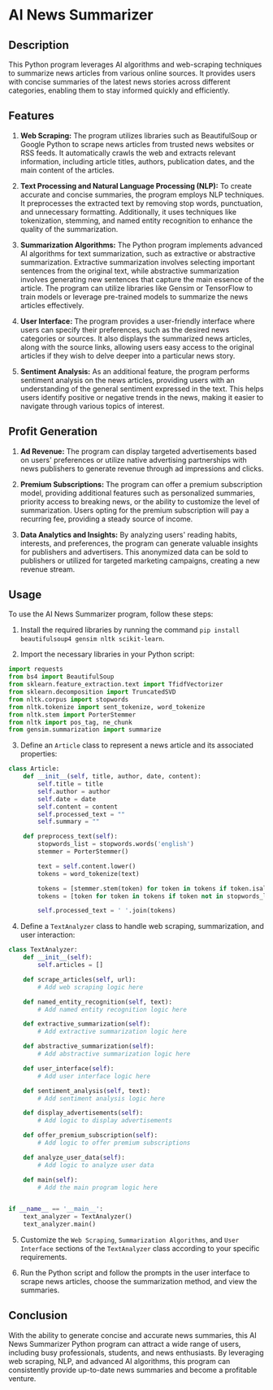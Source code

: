 # AI News Summarizer

## Description

This Python program leverages AI algorithms and web-scraping techniques to summarize news articles from various online sources. It provides users with concise summaries of the latest news stories across different categories, enabling them to stay informed quickly and efficiently.

## Features

1. **Web Scraping:** The program utilizes libraries such as BeautifulSoup or Google Python to scrape news articles from trusted news websites or RSS feeds. It automatically crawls the web and extracts relevant information, including article titles, authors, publication dates, and the main content of the articles.

2. **Text Processing and Natural Language Processing (NLP):** To create accurate and concise summaries, the program employs NLP techniques. It preprocesses the extracted text by removing stop words, punctuation, and unnecessary formatting. Additionally, it uses techniques like tokenization, stemming, and named entity recognition to enhance the quality of the summarization.

3. **Summarization Algorithms:** The Python program implements advanced AI algorithms for text summarization, such as extractive or abstractive summarization. Extractive summarization involves selecting important sentences from the original text, while abstractive summarization involves generating new sentences that capture the main essence of the article. The program can utilize libraries like Gensim or TensorFlow to train models or leverage pre-trained models to summarize the news articles effectively.

4. **User Interface:** The program provides a user-friendly interface where users can specify their preferences, such as the desired news categories or sources. It also displays the summarized news articles, along with the source links, allowing users easy access to the original articles if they wish to delve deeper into a particular news story.

5. **Sentiment Analysis:** As an additional feature, the program performs sentiment analysis on the news articles, providing users with an understanding of the general sentiment expressed in the text. This helps users identify positive or negative trends in the news, making it easier to navigate through various topics of interest.

## Profit Generation

1. **Ad Revenue:** The program can display targeted advertisements based on users' preferences or utilize native advertising partnerships with news publishers to generate revenue through ad impressions and clicks.

2. **Premium Subscriptions:** The program can offer a premium subscription model, providing additional features such as personalized summaries, priority access to breaking news, or the ability to customize the level of summarization. Users opting for the premium subscription will pay a recurring fee, providing a steady source of income.

3. **Data Analytics and Insights:** By analyzing users' reading habits, interests, and preferences, the program can generate valuable insights for publishers and advertisers. This anonymized data can be sold to publishers or utilized for targeted marketing campaigns, creating a new revenue stream.

## Usage

To use the AI News Summarizer program, follow these steps:

1. Install the required libraries by running the command `pip install beautifulsoup4 gensim nltk scikit-learn`.

2. Import the necessary libraries in your Python script:

```python
import requests
from bs4 import BeautifulSoup
from sklearn.feature_extraction.text import TfidfVectorizer
from sklearn.decomposition import TruncatedSVD
from nltk.corpus import stopwords
from nltk.tokenize import sent_tokenize, word_tokenize
from nltk.stem import PorterStemmer
from nltk import pos_tag, ne_chunk
from gensim.summarization import summarize
```

3. Define an `Article` class to represent a news article and its associated properties:

```python
class Article:
    def __init__(self, title, author, date, content):
        self.title = title
        self.author = author
        self.date = date
        self.content = content
        self.processed_text = ""
        self.summary = ""

    def preprocess_text(self):
        stopwords_list = stopwords.words('english')
        stemmer = PorterStemmer()

        text = self.content.lower()
        tokens = word_tokenize(text)

        tokens = [stemmer.stem(token) for token in tokens if token.isalpha()]
        tokens = [token for token in tokens if token not in stopwords_list]

        self.processed_text = ' '.join(tokens)
```

4. Define a `TextAnalyzer` class to handle web scraping, summarization, and user interaction:

```python
class TextAnalyzer:
    def __init__(self):
        self.articles = []

    def scrape_articles(self, url):
        # Add web scraping logic here

    def named_entity_recognition(self, text):
        # Add named entity recognition logic here

    def extractive_summarization(self):
        # Add extractive summarization logic here

    def abstractive_summarization(self):
        # Add abstractive summarization logic here

    def user_interface(self):
        # Add user interface logic here

    def sentiment_analysis(self, text):
        # Add sentiment analysis logic here

    def display_advertisements(self):
        # Add logic to display advertisements

    def offer_premium_subscription(self):
        # Add logic to offer premium subscriptions

    def analyze_user_data(self):
        # Add logic to analyze user data

    def main(self):
        # Add the main program logic here


if __name__ == '__main__':
    text_analyzer = TextAnalyzer()
    text_analyzer.main()
```

5. Customize the `Web Scraping`, `Summarization Algorithms`, and `User Interface` sections of the `TextAnalyzer` class according to your specific requirements.

6. Run the Python script and follow the prompts in the user interface to scrape news articles, choose the summarization method, and view the summaries.

## Conclusion

With the ability to generate concise and accurate news summaries, this AI News Summarizer Python program can attract a wide range of users, including busy professionals, students, and news enthusiasts. By leveraging web scraping, NLP, and advanced AI algorithms, this program can consistently provide up-to-date news summaries and become a profitable venture.